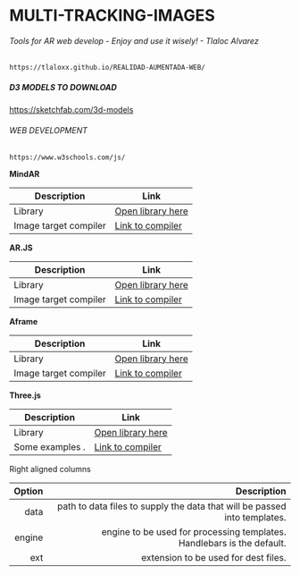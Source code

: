 # MULTI-TRACKING-IMAGES
###### Tools for AR web develop - Enjoy and use it wisely! - Tlaloc Alvarez

```
https://tlaloxx.github.io/REALIDAD-AUMENTADA-WEB/

```

##### D3 MODELS TO DOWNLOAD
https://sketchfab.com/3d-models

###### WEB DEVELOPMENT
```
https://www.w3schools.com/js/

```

__MindAR__

| Description           | Link                                                                        |
| ------                | -----------                                                                 |
| Library               | [Open library here](https://hiukim.github.io/mind-ar-js-doc/)               | 
| Image target compiler | [Link to compiler](https://hiukim.github.io/mind-ar-js-doc/tools/compile/)  | 


__AR.JS__

| Description           | Link                                                          |
| ------                | -----------                                                   |
| Library               | [Open library here](https://ar-js-org.github.io/AR.js-Docs/)  | 
| Image target compiler | [Link to compiler](https://ar-js-org.github.io/studio/)       | 


__Aframe__

| Description           | Link                                                                                                                            |
| ------                | -----------                                                                                                                     |
| Library               | [Open library here](https://aframe.io/)                                                                                         | 
| Image target compiler | [Link to compiler](https://aframe.io/docs/1.3.0/introduction/visual-inspector-and-dev-tools.html#gui-tools-based-on-a-frame)    | 


__Three.js__

| Description           | Link                                               |
| ------                | -----------                                        |
| Library               | [Open library here](https://threejs.org/)         | 
| Some examples        .        | [Link to compiler](https://threejs.org/examples/) | 


Right aligned columns

| Option | Description |
| ------:| -----------:|
| data   | path to data files to supply the data that will be passed into templates. |
| engine | engine to be used for processing templates. Handlebars is the default. |
| ext    | extension to be used for dest files. |
